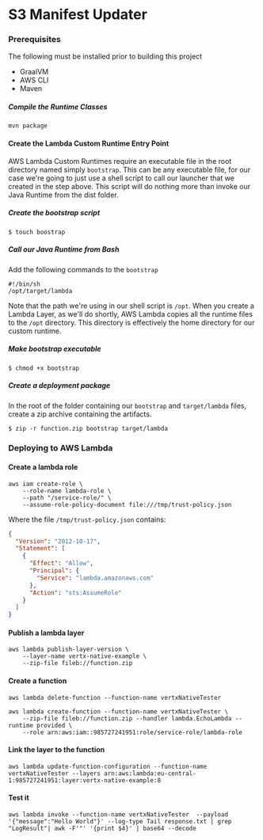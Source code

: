 # S3 Manifest Updater


### Prerequisites

The following must be installed prior to building this project

* GraalVM
* AWS CLI
* Maven

##### Compile the Runtime Classes

    mvn package


#### Create the Lambda Custom Runtime Entry Point

AWS Lambda Custom Runtimes require an executable file in the root directory named simply ```bootstrap```. This can be any executable file, for our case we're going to just use
a shell script to call our launcher that we created in the step above. This script will do nothing more than invoke our Java Runtime from the dist folder.

##### Create the bootstrap script
```
$ touch boostrap
```
##### Call our Java Runtime from Bash

Add the following commands to the ```bootstrap```
```$bash
#!/bin/sh
/opt/target/lambda
```

Note that the path we're using in our shell script is ```/opt```. When you create a Lambda Layer, as we'll do shortly, AWS Lambda copies all the runtime files to the ```/opt``` directory. This directory is effectively the home directory for our custom runtime.

##### Make bootstrap executable
```
$ chmod +x bootstrap
```

##### Create a deployment package

In the root of the folder containing our ```bootstrap``` and ```target/lambda``` files, create a zip archive containing the artifacts.

```
$ zip -r function.zip bootstrap target/lambda
```

### Deploying to AWS Lambda

#### Create a lambda role

```
aws iam create-role \
    --role-name lambda-role \
    --path "/service-role/" \
    --assume-role-policy-document file:///tmp/trust-policy.json
```

Where the file `/tmp/trust-policy.json` contains:

```json
{
  "Version": "2012-10-17",
  "Statement": [
    {
      "Effect": "Allow",
      "Principal": {
        "Service": "lambda.amazonaws.com"
      },
      "Action": "sts:AssumeRole"
    }
  ]
}
```

#### Publish a lambda layer

```
aws lambda publish-layer-version \
    --layer-name vertx-native-example \
    --zip-file fileb://function.zip
```

#### Create a function

```
aws lambda delete-function --function-name vertxNativeTester

aws lambda create-function --function-name vertxNativeTester \
    --zip-file fileb://function.zip --handler lambda.EchoLambda --runtime provided \
    --role arn:aws:iam::985727241951:role/service-role/lambda-role
```

#### Link the layer to the function

```
aws lambda update-function-configuration --function-name vertxNativeTester --layers arn:aws:lambda:eu-central-1:985727241951:layer:vertx-native-example:8
```

#### Test it

```
aws lambda invoke --function-name vertxNativeTester  --payload '{"message":"Hello World"}' --log-type Tail response.txt | grep "LogResult"| awk -F'"' '{print $4}' | base64 --decode
```
